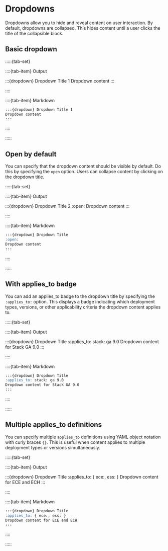 # Dropdowns

Dropdowns allow you to hide and reveal content on user interaction. By default, dropdowns are collapsed. This hides content until a user clicks the title of the collapsible block.

## Basic dropdown


:::::{tab-set}

::::{tab-item} Output

:::{dropdown} Dropdown Title 1
Dropdown content
:::

::::

::::{tab-item} Markdown
```markdown
:::{dropdown} Dropdown Title 1
Dropdown content
:::
```
::::

:::::

## Open by default

You can specify that the dropdown content should be visible by default. Do this by specifying the `open` option. Users can collapse content by clicking on the dropdown title.

:::::{tab-set}

::::{tab-item} Output

:::{dropdown} Dropdown Title 2
:open:
Dropdown content
:::

::::

::::{tab-item} Markdown
```markdown
:::{dropdown} Dropdown Title
:open:
Dropdown content
:::
```
::::

:::::

## With applies_to badge

You can add an applies_to badge to the dropdown title by specifying the `:applies_to:` option. This displays a badge indicating which deployment types, versions, or other applicability criteria the dropdown content applies to.

:::::{tab-set}

::::{tab-item} Output

:::{dropdown} Dropdown Title
:applies_to: stack: ga 9.0
Dropdown content for Stack GA 9.0
:::

::::

::::{tab-item} Markdown
```markdown
:::{dropdown} Dropdown Title
:applies_to: stack: ga 9.0
Dropdown content for Stack GA 9.0
:::
```
::::

:::::

## Multiple applies_to definitions

You can specify multiple `applies_to` definitions using YAML object notation with curly braces `{}`. This is useful when content applies to multiple deployment types or versions simultaneously.

:::::{tab-set}

::::{tab-item} Output

:::{dropdown} Dropdown Title
:applies_to: { ece:, ess: }
Dropdown content for ECE and ECH
:::

::::

::::{tab-item} Markdown
```markdown
:::{dropdown} Dropdown Title
:applies_to: { ece:, ess: }
Dropdown content for ECE and ECH
:::
```
::::

:::::
